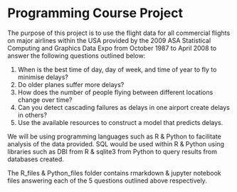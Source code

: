 # Programming Course Project

The purpose of this project is to use the flight data for all commercial flights on major airlines within the USA provided by the 2009 ASA Statistical Computing and Graphics Data Expo from October 1987 to April 2008 to answer the following questions outlined below:

  1.	When is the best time of day, day of week, and time of year to fly to minimise delays?
  2.	Do older planes suffer more delays?
  3.	How does the number of people flying between different locations change over time?
  4.	Can you detect cascading failures as delays in one airport create delays in others?
  5.	Use the available resources to construct a model that predicts delays. 

We will be using programming languages such as R & Python to facilitate analysis of the data provided. SQL would be used within R & Python using libraries such as DBI from R & sqlite3 from Python to query results from databases created. 

The R_files & Python_files folder contains rmarkdown & jupyter notebook files answering each of the 5 questions outlined above respectively. 
